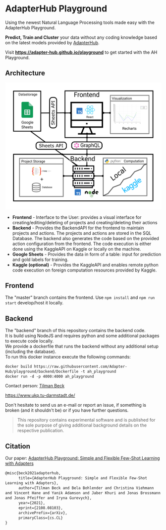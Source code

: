 # AdapterHub Playground

Using the newest Natural Language Processing tools made easy with the AdapterHub Playground.

**Predict, Train and Cluster** your data without any coding knowledge based on the latest models provided by [AdapterHub](https://adapterhub.ml/).

Visit **https://adapter-hub.github.io/playground** to get started with the AH Playground.


## Architecture

![](architecture_v3_latex.svg)

-   **Frontend** - Interface to the User: provides a visual interface for creating/editing/deleting of projects and creating/deleting their actions
-   **Backend** - Provides the BackendAPI for the frontend to maintain projects and actions. The projects and actions are stored in the SQL Database. The backend also generates the code based on the provided action configuration from the frontend. The code execution is either done using the KaggleAPI on Kaggle or locally on the machine.
-   **Google Sheets** - Provides the data in form of a table: input for prediction and gold labels for training.
-   **Kaggle (optional)** - Provides the KaggleAPI and enables remote python code execution on foreign computation resources provided by Kaggle.

## Frontend

The "master" branch contains the frontend. Use `npm install` and `npm run start` develop/host it locally.

## Backend

The "backend" branch of this repository contains the backend code.  
It is build using NodeJS and requires python and some additional packages to execute code locally.  
We provide a dockerfile that runs the backend without any additional setup (including the database).  
To run this docker instance execute the following commands:

```
docker build https://raw.githubusercontent.com/Adapter-Hub/playground/backend/Dockerfile -t ah_playground
docker run -d -p 4000:4000 ah_playground
```

Contact person: [Tilman Beck](mailto:beck@ukp.informatik.tu-darmstadt.de)

https://www.ukp.tu-darmstadt.de/


Don't hesitate to send us an e-mail or report an issue, if something is broken (and it shouldn't be) or if you have further questions.

> This repository contains experimental software and is published for the sole purpose of giving additional background details on the respective publication.

## Citation

Our paper: [AdapterHub Playground: Simple and Flexible Few-Shot Learning with Adapters](https://arxiv.org/abs/2108.08103)

```
@misc{beck2021adapterhub,
      title={AdapterHub Playground: Simple and Flexible Few-Shot Learning with Adapters}, 
      author={Tilman Beck and Bela Bohlender and Christina Viehmann and Vincent Hane and Yanik Adamson and Jaber Khuri and Jonas Brossmann and Jonas Pfeiffer and Iryna Gurevych},
      year={2021},
      eprint={2108.08103},
      archivePrefix={arXiv},
      primaryClass={cs.CL}
}
```
